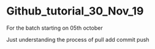 # Github_tutorial_30_Nov_19
 
For the batch starting on 05th october

Just understanding the process of pull add commit push 